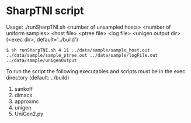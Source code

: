 # SharpTNI script

Usage: ./runSharpTNI.sh \<number of unsampled hosts\> \<number of uniform samples\> \<host file\> \<ptree file\> \<log file\> \<unigen output dir\> (\<exec dir\>, default='../build')

    $ sh runSharpTNI.sh 4 11 ../data/sample/sample_host.out ../data/sample/sample_ptree.out ../data/sample/logFile.out ../data/sample/unigenOutput

To run the script the following executables and scripts must be in the exec directory (default: ../build)
  1. sankoff
  2. dimacs
  3. approxmc
  4. unigen
  5. UniGen2.py
